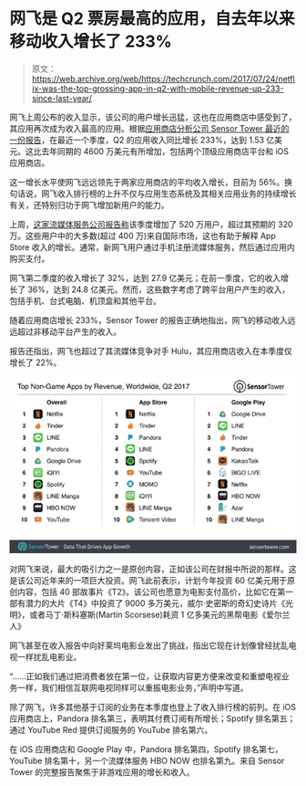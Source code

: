 # 网飞是 Q2 票房最高的应用，自去年以来移动收入增长了 233%

> 原文：<https://web.archive.org/web/https://techcrunch.com/2017/07/24/netflix-was-the-top-grossing-app-in-q2-with-mobile-revenue-up-233-since-last-year/>

网飞上周公布的收入显示，该公司的用户增长迅猛，这也在应用商店中感受到了，其应用再次成为收入最高的应用。根据[应用商店分析公司 Sensor Tower 最近的一份报告](https://web.archive.org/web/20221210093118/https://sensortower.com/blog/top-apps-q2-2017)，在最近一个季度，Q2 的应用收入同比增长 233%，达到 1.53 亿美元。这比去年同期的 4600 万美元有所增加，包括两个顶级应用商店平台和 iOS 应用商店。

这一增长水平使网飞远远领先于两家应用商店的平均收入增长，目前为 56%。换句话说，网飞收入排行榜的上升不仅与应用生态系统及其相关应用业务的持续增长有关，还特别归功于网飞增加新用户的能力。

上周，[这家流媒体服务公司报告称](https://web.archive.org/web/20221210093118/https://beta.techcrunch.com/2017/07/17/netflixs-subscribers-are-surging-again-as-it-blows-away-wall-streets-expectations/)该季度增加了 520 万用户，超过其预期的 320 万。这些用户中的大多数(超过 400 万)来自国际市场，这也有助于解释 App Store 收入的增长。通常，新网飞用户通过手机注册流媒体服务，然后通过应用内购买支付。

网飞第二季度的收入增长了 32%，达到 27.9 亿美元；在前一季度，它的收入增长了 36%，达到 24.8 亿美元。然而，这些数字考虑了跨平台用户产生的收入，包括手机、台式电脑、机顶盒和其他平台。

随着应用商店增长 233%，Sensor Tower 的报告正确地指出，网飞的移动收入远远超过非移动平台产生的收入。

报告还指出，网飞也超过了其流媒体竞争对手 Hulu，其应用商店收入在本季度仅增长了 22%。

![](img/8e1f6fd0e33170c81e3faa61c680cf18.png)

对网飞来说，最大的吸引力之一是原创内容，正如该公司在财报中所说的那样。这是该公司近年来的一项巨大投资。网飞此前表示，计划今年投资 60 亿美元用于原创内容，包括 40 部故事片《T2》。该公司也愿意为电影支付高价，比如它在第一部有潜力的大片《T4》中投资了 9000 多万美元，威尔·史密斯的奇幻史诗片《光明》，或者马丁·斯科塞斯(Martin Scorsese)耗资 1 亿多美元的黑帮电影《爱尔兰人》

网飞甚至在收入报告中向好莱坞电影业发出了挑战，指出它现在计划像曾经扰乱电视一样扰乱电影业。

“……正如我们通过把消费者放在第一位，让获取内容更方便来改变和重塑电视业务一样，我们相信互联网电视同样可以重振电影业务，”声明中写道。

除了网飞，许多其他基于订阅的业务在本季度也登上了收入排行榜的前列。在 iOS 应用商店上，Pandora 排名第三，表明其付费订阅有所增长；Spotify 排名第五；通过 YouTube Red 提供订阅服务的 YouTube 排名第六。

在 iOS 应用商店和 Google Play 中，Pandora 排名第四，Spotify 排名第七，YouTube 排名第十，另一个流媒体服务 HBO NOW 也排名第九。来自 Sensor Tower 的完整报告聚焦于非游戏应用的增长和收入。